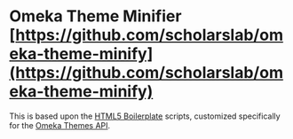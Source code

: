 # Omeka Theme Minifier [https://github.com/scholarslab/omeka-theme-minify](https://github.com/scholarslab/omeka-theme-minify)

This is based upon the [HTML5 Boilerplate](http://html5boilerplate.com) scripts, customized specifically for the [Omeka Themes API](http://omeka.org/).

